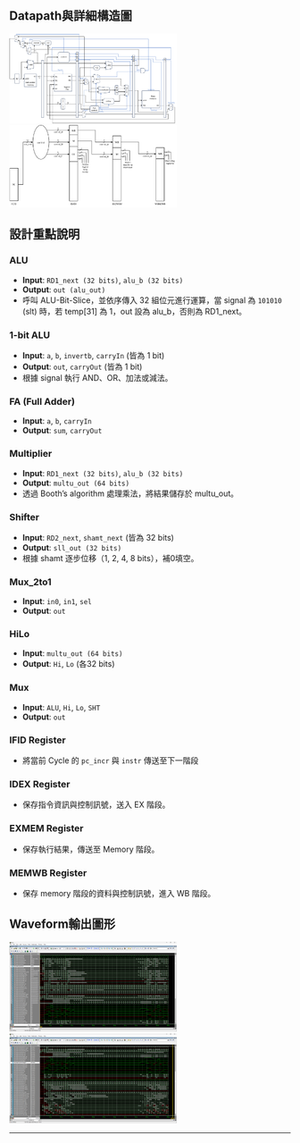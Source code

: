 ## Datapath與詳細構造圖
<img src="image/Datapath與詳細構造圖.png" width="300">
<img src="image/Datapath與詳細構造圖2.png" width="300">


## 設計重點說明

### ALU
- **Input**: `RD1_next (32 bits)`, `alu_b (32 bits)`  
- **Output**: `out (alu_out)`  
- 呼叫 ALU-Bit-Slice，並依序傳入 32 組位元進行運算，當 signal 為 `101010` (slt) 時，若 temp[31] 為 1，out 設為 alu_b，否則為 RD1_next。

### 1-bit ALU
- **Input**: `a`, `b`, `invertb`, `carryIn` (皆為 1 bit)  
- **Output**: `out`, `carryOut` (皆為 1 bit)  
- 根據 signal 執行 AND、OR、加法或減法。

### FA (Full Adder)
- **Input**: `a`, `b`, `carryIn`  
- **Output**: `sum`, `carryOut`  

### Multiplier
- **Input**: `RD1_next (32 bits)`, `alu_b (32 bits)`  
- **Output**: `multu_out (64 bits)`  
- 透過 Booth’s algorithm 處理乘法，將結果儲存於 multu_out。

### Shifter
- **Input**: `RD2_next`, `shamt_next` (皆為 32 bits)  
- **Output**: `sll_out (32 bits)`  
- 根據 shamt 逐步位移（1, 2, 4, 8 bits），補0填空。

### Mux_2to1
- **Input**: `in0`, `in1`, `sel`  
- **Output**: `out`  

### HiLo
- **Input**: `multu_out (64 bits)`  
- **Output**: `Hi`, `Lo` (各32 bits)

### Mux
- **Input**: `ALU`, `Hi`, `Lo`, `SHT`  
- **Output**: `out`  

### IFID Register
- 將當前 Cycle 的 `pc_incr` 與 `instr` 傳送至下一階段

### IDEX Register
- 保存指令資訊與控制訊號，送入 EX 階段。

### EXMEM Register
- 保存執行結果，傳送至 Memory 階段。

### MEMWB Register
- 保存 memory 階段的資料與控制訊號，進入 WB 階段。

## Waveform輸出圖形
<img src="image/waveform1.png" width="300">
<img src="image/waveform2.png" width="300">

---

